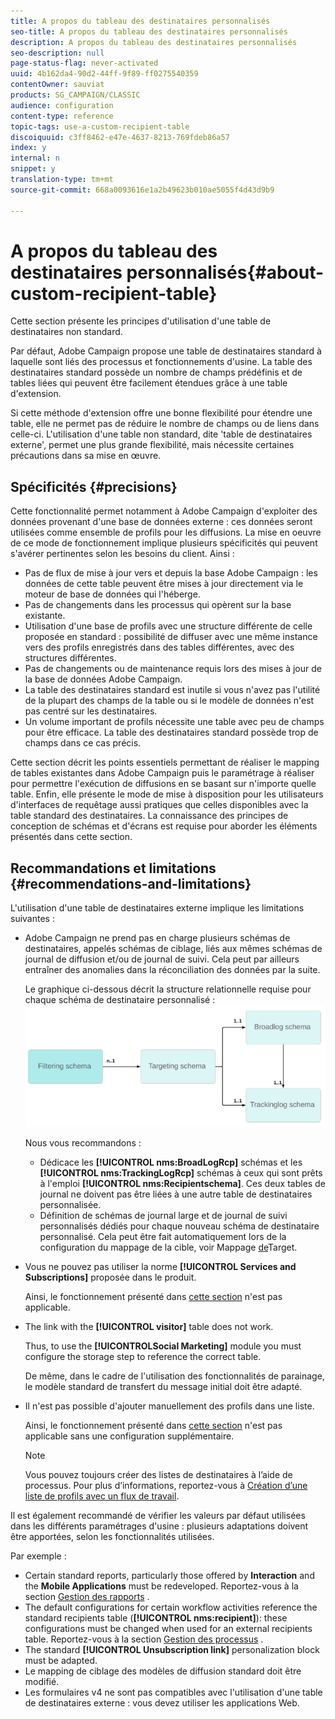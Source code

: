 ```yaml
---
title: A propos du tableau des destinataires personnalisés
seo-title: A propos du tableau des destinataires personnalisés
description: A propos du tableau des destinataires personnalisés
seo-description: null
page-status-flag: never-activated
uuid: 4b162da4-90d2-44ff-9f89-ff0275540359
contentOwner: sauviat
products: SG_CAMPAIGN/CLASSIC
audience: configuration
content-type: reference
topic-tags: use-a-custom-recipient-table
discoiquuid: c3ff8462-e47e-4637-8213-769fdeb86a57
index: y
internal: n
snippet: y
translation-type: tm+mt
source-git-commit: 668a0093616e1a2b49623b010ae5055f4d43d9b9

---
```



# A propos du tableau des destinataires personnalisés{#about-custom-recipient-table}

Cette section présente les principes d&#39;utilisation d&#39;une table de destinataires non standard.

Par défaut, Adobe Campaign propose une table de destinataires standard à laquelle sont liés des processus et fonctionnements d&#39;usine. La table des destinataires standard possède un nombre de champs prédéfinis et de tables liées qui peuvent être facilement étendues grâce à une table d&#39;extension.

Si cette méthode d&#39;extension offre une bonne flexibilité pour étendre une table, elle ne permet pas de réduire le nombre de champs ou de liens dans celle-ci. L&#39;utilisation d&#39;une table non standard, dite &#39;table de destinataires externe&#39;, permet une plus grande flexibilité, mais nécessite certaines précautions dans sa mise en œuvre.

## Spécificités {#precisions}

Cette fonctionnalité permet notamment à Adobe Campaign d&#39;exploiter des données provenant d&#39;une base de données externe : ces données seront utilisées comme ensemble de profils pour les diffusions. La mise en oeuvre de ce mode de fonctionnement implique plusieurs spécificités qui peuvent s&#39;avérer pertinentes selon les besoins du client. Ainsi :

* Pas de flux de mise à jour vers et depuis la base Adobe Campaign : les données de cette table peuvent être mises à jour directement via le moteur de base de données qui l&#39;héberge.
* Pas de changements dans les processus qui opèrent sur la base existante.
* Utilisation d&#39;une base de profils avec une structure différente de celle proposée en standard : possibilité de diffuser avec une même instance vers des profils enregistrés dans des tables différentes, avec des structures différentes.
* Pas de changements ou de maintenance requis lors des mises à jour de la base de données Adobe Campaign.
* La table des destinataires standard est inutile si vous n&#39;avez pas l&#39;utilité de la plupart des champs de la table ou si le modèle de données n&#39;est pas centré sur les destinataires.
* Un volume important de profils nécessite une table avec peu de champs pour être efficace. La table des destinataires standard possède trop de champs dans ce cas précis.

Cette section décrit les points essentiels permettant de réaliser le mapping de tables existantes dans Adobe Campaign puis le paramétrage à réaliser pour permettre l&#39;exécution de diffusions en se basant sur n&#39;importe quelle table. Enfin, elle présente le mode de mise à disposition pour les utilisateurs d&#39;interfaces de requêtage aussi pratiques que celles disponibles avec la table standard des destinataires. La connaissance des principes de conception de schémas et d&#39;écrans est requise pour aborder les éléments présentés dans cette section.

## Recommandations et limitations  {#recommendations-and-limitations}

L&#39;utilisation d&#39;une table de destinataires externe implique les limitations suivantes :

* Adobe Campaign ne prend pas en charge plusieurs schémas de destinataires, appelés schémas de ciblage, liés aux mêmes schémas de journal de diffusion et/ou de journal de suivi. Cela peut par ailleurs entraîner des anomalies dans la réconciliation des données par la suite.

   Le graphique ci-dessous décrit la structure relationnelle requise pour chaque schéma de destinataire personnalisé :
   ![](assets/custom_recipient_limitation.png)

   Nous vous recommandons :

   * Dédicace les **[!UICONTROL nms:BroadLogRcp]** schémas et les **[!UICONTROL nms:TrackingLogRcp]** schémas à ceux qui sont prêts à l&#39;emploi **[!UICONTROL nms:Recipientschema]**. Ces deux tables de journal ne doivent pas être liées à une autre table de destinataires personnalisée.
   * Définition de schémas de journal large et de journal de suivi personnalisés dédiés pour chaque nouveau schéma de destinataire personnalisé. Cela peut être fait automatiquement lors de la configuration du mappage de la cible, voir Mappage [de](../../configuration/using/target-mapping.md)Target.

* Vous ne pouvez pas utiliser la norme **[!UICONTROL Services and Subscriptions]** proposée dans le produit.

   Ainsi, le fonctionnement présenté dans [cette section](../../delivery/using/managing-subscriptions.md) n&#39;est pas applicable.

* The link with the **[!UICONTROL visitor]** table does not work.

   Thus, to use the **[!UICONTROLSocial Marketing]** module you must configure the storage step to reference the correct table.

   De même, dans le cadre de l&#39;utilisation des fonctionnalités de parainage, le modèle standard de transfert du message initial doit être adapté.

* Il n&#39;est pas possible d&#39;ajouter manuellement des profils dans une liste.

   Ainsi, le fonctionnement présenté dans [cette section](../../platform/using/creating-and-managing-lists.md) n&#39;est pas applicable sans une configuration supplémentaire.

   >[!NOTE]
   >
   >Vous pouvez toujours créer des listes de destinataires à l’aide de processus. Pour plus d’informations, reportez-vous à [Création d’une liste de profils avec un flux de travail](../../configuration/using/creating-a-profile-list-with-a-workflow.md).

Il est également recommandé de vérifier les valeurs par défaut utilisées dans les différents paramétrages d&#39;usine : plusieurs adaptations doivent être apportées, selon les fonctionnalités utilisées.

Par exemple :

* Certain standard reports, particularly those offered by **Interaction** and the **Mobile Applications** must be redeveloped. Reportez-vous à la section [Gestion des rapports](../../configuration/using/managing-reports.md) .
* The default configurations for certain workflow activities reference the standard recipients table (**[!UICONTROL nms:recipient]**): these configurations must be changed when used for an external recipients table. Reportez-vous à la section [Gestion des processus](../../configuration/using/managing-workflows.md) .
* The standard **[!UICONTROL Unsubscription link]** personalization block must be adapted.
* Le mapping de ciblage des modèles de diffusion standard doit être modifié.
* Les formulaires v4 ne sont pas compatibles avec l&#39;utilisation d&#39;une table de destinataires externe : vous devez utiliser les applications Web.

